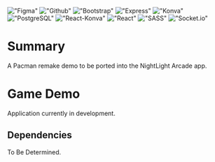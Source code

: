 !["Figma"](https://img.shields.io/badge/-Figma-brightgreen)
!["Github"](https://img.shields.io/badge/-GitHub-orange)
!["Bootstrap"](https://img.shields.io/badge/-Bootstrap-blueviolet)
!["Express"](https://img.shields.io/badge/-Express-critical)
!["Konva"](https://img.shields.io/badge/-Konva-yellow)
!["PostgreSQL"](https://img.shields.io/badge/-PostgreSQL-9cf)
!["React-Konva"](https://img.shields.io/badge/React-Konva-informational)
!["React"](https://img.shields.io/badge/-React-green)
!["SASS"](https://img.shields.io/badge/-SASS-ff69b4)
!["Socket.io"](https://img.shields.io/badge/-Socket.io-lightgrey)

# Summary

A Pacman remake demo to be ported into the NightLight Arcade app.

# Game Demo

Application currently in development.

## Dependencies

To Be Determined.
